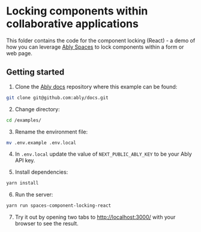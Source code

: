 # Locking components within collaborative applications

This folder contains the code for the component locking (React) - a demo of how you can leverage [Ably Spaces](https://github.com/ably/spaces) to lock components within a form or web page.

## Getting started


1. Clone the [Ably docs](https://github.com/ably/docs) repository where this example can be found:

```sh
git clone git@github.com:ably/docs.git
```

2. Change directory:

```sh
cd /examples/
```

3. Rename the environment file:

```sh
mv .env.example .env.local
```

4. In `.env.local` update the value of `NEXT_PUBLIC_ABLY_KEY` to be your Ably API key.

5. Install dependencies:

```sh
yarn install
```

6. Run the server:

```sh
yarn run spaces-component-locking-react
```

7. Try it out by opening two tabs to [http://localhost:3000/](http://localhost:3000/) with your browser to see the result.
